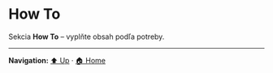 # How To

Sekcia **How To** – vyplňte obsah podľa potreby.

---
**Navigation:** [⬆️ Up](../index.md) · [🏠 Home](../../index.md)
